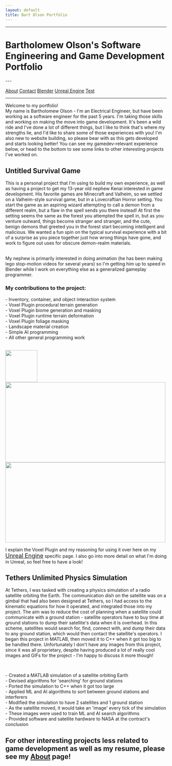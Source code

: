 ```yaml
---
layout: default
title: Bart Olson Portfolio
---
```


---
<h1>Bartholomew Olson's Software Engineering and Game Development Portfolio  </h1>  
---

<a href="https://bart-olson.github.io/Portfolio/about/">About</a>
<a href="https://bart-olson.github.io/Portfolio/contact/">Contact</a>
<a href="https://bart-olson.github.io/Portfolio/blender/">Blender</a>
<a href="https://bart-olson.github.io/Portfolio/unreal/">Unreal Engine</a>
<a href="https://bart-olson.github.io/Portfolio/test">Test</a><br>

<hr>

<p>Welcome to my portfolio! <br> My name is Bartholomew Olson - I'm an Electrical Engineer, but have been working as a software engineer for the past 5 years. I'm taking those skills and working on making the move into game development. It's been a wild ride and I've done a lot of different things, but I like to think that's where my strengths lie, and I'd like to share some of those experiences with you! I'm also new to website building, so please bear with as this gets developed and starts looking better!  You can see my gamedev-relevant experience below, or head to the bottom to see some links to other interesting projects I've worked on.  </p>

<h2>Untitled Survival Game  </h2>
<p>This is a personal project that I'm using to build my own experience, as well as having a project to get my 13-year old nephew Kenai interested in game development. His favorite games are Minecraft and Valheim, so we settled on a Valheim-style survival game, but in a Lovecraftian Horror setting. You start the game as an aspiring wizard attempting to call a demon from a different realm, but a flaw in the spell sends you there instead! At first the setting seems the same as the forest you attempted the spell in, but as you venture outward, things become stranger and stranger, and the cute, benign demons that greeted you in the forest start becoming intelligent and malicious. We wanted a fun spin on the typical survival experience with a bit of a surprise as you piece together just how wrong things have gone, and work to figure out uses for obscure demon-realm materials.<br><br>

My nephew is primarily interested in doing animation (he has been making lego stop-motion videos for several years) so I'm getting him up to speed in Blender while I work on everything else as a generalized gameplay programmer.  <br>

<h3>My contributions to the project:</h3>
<p>
    - Inventory, container, and object interaction system<br>
    - Voxel Plugin procedural terrain generation<br>
    - Voxel Plugin biome generation and masking<br>
    - Voxel Plugin runtime terrain deformation<br>
    - Voxel Plugin foliage masking<br>
    - Landscape material creation<br>
    - Simple AI programming<br>
    - All other general programming work<br><br>
</p>
<i><img src='https://bart-olson.github.io/Portfolio/assets/goblinhead.png' width ='100' height='100'></i><br>
<i><img src='https://bart-olson.github.io/Portfolio/assets/foliage_masking.png' width ='500' height='250'></i><br>
<i><img src='https://bart-olson.github.io/Portfolio/assets/runtime_deformation.png' width ='500' height='250'></i>

<p>I explain the Voxel Plugin and my reasoning for using it over here on my <a href="https://bart-olson.github.io/Portfolio/unreal/"style="font-size: 18px;">Unreal Engine</a> specific page.  I also go into more detail on what I'm doing in Unreal, so feel free to have a look! </p>


<h2>Tethers Unlimited Physics Simulation  </h2>
<p>At Tethers, I was tasked with creating a physics simulation of a radio satellite orbiting the Earth. The communication dish on the satellite was on a gimbal that had also been designed at Tethers, so I had access to the kinematic equations for how it operated, and integrated those into my project. The aim was to reduce the cost of planning when a satellite could communicate with a ground station - satellite operators have to buy time at ground stations to dump their satellite's data when it is overhead. In this scheme, satellites would search for, find, connect with, and dump their data to any ground station, which would then contact the satellite's operators. I began this project in MATLAB, then moved it to C++ when it got too big to be handled there. Unfortunately I don't have any images from this project, since it was all proprietary, despite having produced a lot of really cool images and GIFs for the project - I'm happy to discuss it more though!</p><br>

<p>
    - Created a MATLAB simulation of a satellite orbiting Earth<br>
    - Devised algorithms for 'searching' for ground stations<br>
    - Ported the simulation to C++ when it got too large<br>
    - Applied ML and AI algorithms to sort between ground stations and interferers<br>
    - Modified the simulation to have 2 satellites and 1 ground station<br>
    - As the satellite moved, it would take an 'image' every tick of the simulation<br>
    - These images were used to train ML and AI search algorithms<br>
    - Provided software and satellite hardware to NASA at the contract's conclusion<br>
</p>

<h2>For other interesting projects less related to game development as well as my resume, please see my <a href="https://bart-olson.github.io/Portfolio/about/">About</a> page!  </h2>

